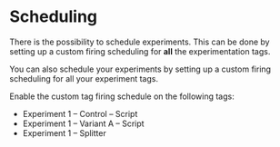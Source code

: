 # Scheduling

There is the possibility to schedule experiments. This can be done by setting up a custom firing scheduling for **all** the experimentation tags.

You can also schedule your experiments by setting up a custom firing scheduling for all your experiment tags.

Enable the custom tag firing schedule on the following tags:

- Experiment 1 – Control – Script
- Experiment 1 – Variant A – Script
- Experiment 1 – Splitter